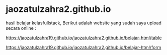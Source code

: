 # jaozatulzahra2.github.io
hasil belajar kelasfullstack, Berikut adalah website yang sudah saya upload secara online :

https://jaozatulzahra19.github.io/jaozatulzahra2.github.io/belajar-html/table

https://jaozatulzahra19.github.io/jaozatulzahra2.github.io/belajar-html/form
